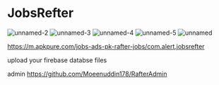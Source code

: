 # JobsRefter
![unnamed-2](https://user-images.githubusercontent.com/34792583/216913010-cb9d1123-19fb-4147-b2c9-c3b029e51753.jpg)
![unnamed-3](https://user-images.githubusercontent.com/34792583/216913026-f80e7ee8-7e12-4d23-b411-7e942cf3eabe.jpg)
![unnamed-4](https://user-images.githubusercontent.com/34792583/216913031-1352b226-126a-4402-af86-556afecbb149.jpg)
![unnamed-5](https://user-images.githubusercontent.com/34792583/216913037-e4bbc7a3-c520-4e96-b6c1-64c1fa2cdc4b.jpg)
![unnamed](https://user-images.githubusercontent.com/34792583/216913042-19d4b36c-2219-46b5-b20f-4ff90eb63273.jpg)

https://m.apkpure.com/jobs-ads-pk-rafter-jobs/com.alert.jobsrefter

upload your firebase databse files 

admin
https://github.com/Moeenuddin178/RafterAdmin

